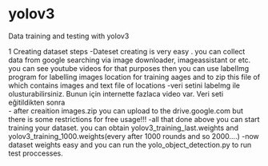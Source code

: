 # yolov3

Data training and testing with yolov3

1 Creating dataset steps
	-Dateset creating is very easy . you can collect data from google searching via  image downloader, imageassistant or etc. you can see youtube videos for that purposes then  you can use labelImg program for labelling images location for training aages and to zip this file of which contains images and text file of locations
 -veri setini labelmg ile olusturabilirsiniz. Bunun için internette fazlaca video var. Veri seti  eğitildikten sonra  
 	- after creaition images.zip you can upload to the drive.google.com but there is some restrictions for free usage!!!
 	-all that done above you can start training your dataset. you can obtain yolov3_training_last.weights and yolov3_training_1000.weights(every after 1000 rounds and so 2000....)
	-now dataset weights easy and you can run the yolo_object_detection.py to run test proccesses.
